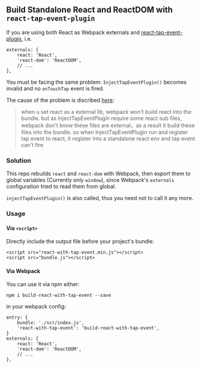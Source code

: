 ## Build Standalone React and ReactDOM with `react-tap-event-plugin`

If you are using both React as Webpack externals and [react-tap-event-plugin](https://github.com/zilverline/react-tap-event-plugin), i.e.

```
externals: {
    react: 'React',
    'react-dom': 'ReactDOM',
    // ...
},
```

You must be facing the same problem: `InjectTapEventPlugin()` becomes invalid and no `onTouchTap` event is fired. 

The cause of the problem is discribed [here](https://github.com/zilverline/react-tap-event-plugin/issues/22):

> when u set react as a external lib, webpack won't build react into the bundle. but as InjectTapEventPlugin require some react sub files, webpack don't know these files are external，as a result it build these files into the bundle. so when InjectTapEventPlugin run and register tap event to react, it register into a standalone react env and tap event can't fire

### Solution

This repo rebuilds `react` and `react-dom` with Webpack, then export them to global variables (Currently only `window`), since Webpack's `externals` configuration tried to read them from global.

`injectTapEventPlugin()` is also called, thus you need not to call it any more.

### Usage

#### Via `<script>`

Directly include the output file before your project's bundle:

```
<script src="react-with-tap-event.min.js"></script>
<script src="bundle.js"></script>
```

#### Via Webpack

You can use it via npm either:

```
npm i build-react-with-tap-event --save
```

in your webpack config:


```
entry: {
    bundle: './scr/index.js',
    'react-with-tap-event': 'build-react-with-tap-event',
}
externals: {
    react: 'React',
    'react-dom': 'ReactDOM',
    // ...
},
```
